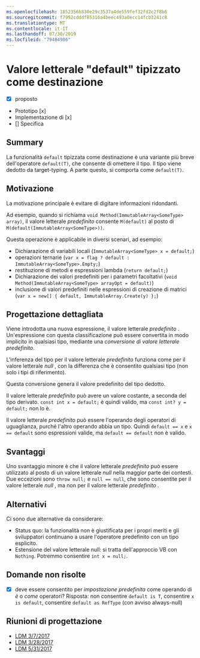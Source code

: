 ```yaml
---
ms.openlocfilehash: 1852356b830e29c3537a4de559fef32fd2c2f8b6
ms.sourcegitcommit: f7952cdddf85316a4beec493a0ecc14fcb3241c8
ms.translationtype: MT
ms.contentlocale: it-IT
ms.lasthandoff: 07/30/2019
ms.locfileid: "79484986"
---
```

# <a name="target-typed-default-literal"></a>Valore letterale "default" tipizzato come destinazione

* [x] proposto
* Prototipo [x]
* Implementazione di [x]
* [] Specifica

## <a name="summary"></a>Summary
[summary]: #summary

La funzionalità `default` tipizzata come destinazione è una variante più breve dell'operatore `default(T)`, che consente di omettere il tipo. Il tipo viene dedotto da target-typing. A parte questo, si comporta come `default(T)`.

## <a name="motivation"></a>Motivazione
[motivation]: #motivation

La motivazione principale è evitare di digitare informazioni ridondanti.

Ad esempio, quando si richiama `void Method(ImmutableArray<SomeType> array)`, il valore letterale *predefinito* consente `M(default)` al posto di `M(default(ImmutableArray<SomeType>))`.

Questa operazione è applicabile in diversi scenari, ad esempio:

- Dichiarazione di variabili locali (`ImmutableArray<SomeType> x = default;`)
- operazioni ternarie (`var x = flag ? default : ImmutableArray<SomeType>.Empty;`)
- restituzione di metodi e espressioni lambda (`return default;`)
- Dichiarazione dei valori predefiniti per i parametri facoltativi (`void Method(ImmutableArray<SomeType> arrayOpt = default)`)
- inclusione di valori predefiniti nelle espressioni di creazione di matrici (`var x = new[] { default, ImmutableArray.Create(y) };`)


## <a name="detailed-design"></a>Progettazione dettagliata
[design]: #detailed-design

Viene introdotta una nuova espressione, il valore letterale *predefinito* . Un'espressione con questa classificazione può essere convertita in modo implicito in qualsiasi tipo, mediante una *conversione di valore letterale predefinito*. 

L'inferenza del tipo per il valore letterale *predefinito* funziona come per il valore letterale *null* , con la differenza che è consentito qualsiasi tipo (non solo i tipi di riferimento).

Questa conversione genera il valore predefinito del tipo dedotto.

Il valore letterale *predefinito* può avere un valore costante, a seconda del tipo derivato. `const int x = default;` è quindi valido, ma `const int? y = default;` non lo è.

Il valore letterale *predefinito* può essere l'operando degli operatori di uguaglianza, purché l'altro operando abbia un tipo. Quindi `default == x` e `x == default` sono espressioni valide, ma `default == default` non è valido.

## <a name="drawbacks"></a>Svantaggi
[drawbacks]: #drawbacks

Uno svantaggio minore è che il valore letterale *predefinito* può essere utilizzato al posto di un valore letterale *null* nella maggior parte dei contesti. Due eccezioni sono `throw null;` e `null == null`, che sono consentite per il valore letterale *null* , ma non per il valore letterale *predefinito* .

## <a name="alternatives"></a>Alternativi
[alternatives]: #alternatives

Ci sono due alternative da considerare:

- Status quo: la funzionalità non è giustificata per i propri meriti e gli sviluppatori continuano a usare l'operatore predefinito con un tipo esplicito.
- Estensione del valore letterale null: si tratta dell'approccio VB con `Nothing`. Potremmo consentire `int x = null;`.

## <a name="unresolved-questions"></a>Domande non risolte
[unresolved]: #unresolved-questions

- [x] deve essere consentito per *impostazione predefinita* come operando di *è* o *come* operatori? Risposta: non consentire `default is T`, consentire `x is default`, consentire `default as RefType` (con avviso always-null)

## <a name="design-meetings"></a>Riunioni di progettazione

- [LDM 3/7/2017](https://github.com/dotnet/csharplang/blob/master/meetings/2017/LDM-2017-03-07.md)
- [LDM 3/28/2017](https://github.com/dotnet/csharplang/blob/master/meetings/2017/LDM-2017-03-28.md)
- [LDM 5/31/2017](https://github.com/dotnet/csharplang/blob/master/meetings/2017/LDM-2017-05-31.md#default-in-operators)
